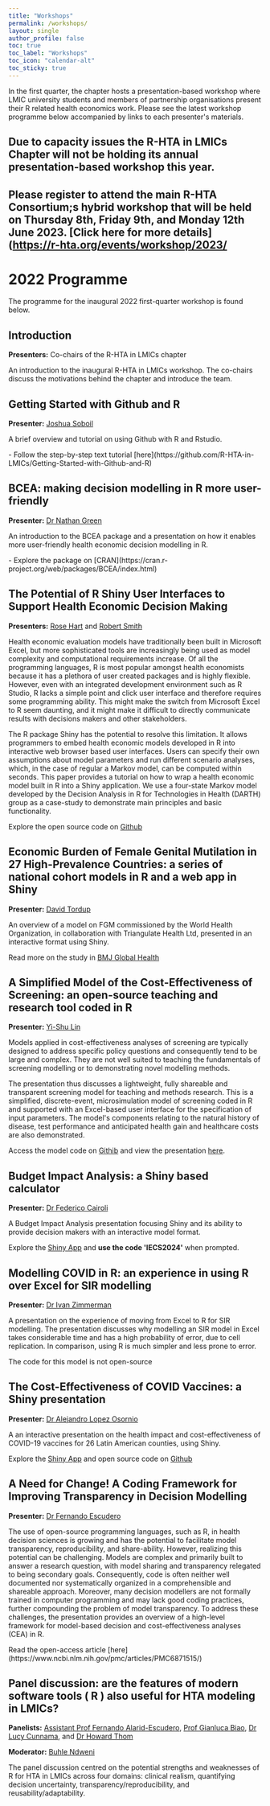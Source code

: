 ```yaml
---
title: "Workshops"
permalink: /workshops/
layout: single
author_profile: false
toc: true
toc_label: "Workshops"
toc_icon: "calendar-alt"
toc_sticky: true
---
```

In the first quarter, the chapter hosts a presentation-based workshop where LMIC university students and members of partnership organisations present their R related health economics work. Please see the latest workshop programme below accompanied by links to each presenter's materials.

## Due to capacity issues the R-HTA in LMICs Chapter will not be holding its annual presentation-based workshop this year. 
## Please register to attend the main R-HTA Consortium;s hybrid workshop that will be held on Thursday 8th, Friday 9th, and Monday 12th June 2023. [Click here for more details](https://r-hta.org/events/workshop/2023/

# 2022 Programme
The programme for the inaugural 2022 first-quarter workshop is found below.

## Introduction
**Presenters:** Co-chairs of the R-HTA in LMICs chapter
<p>
An introduction to the inaugural R-HTA in LMICs workshop. The co-chairs discuss the motivations behind the chapter and introduce the team.
</p>

## Getting Started with Github and R
**Presenter:** [Joshua Soboil](https://jsoboil.github.io/)
<p>
A brief overview and tutorial on using Github with R and Rstudio.
</p>
- Follow the step-by-step text tutorial [here](https://github.com/R-HTA-in-LMICs/Getting-Started-with-Github-and-R)

## BCEA: making decision modelling in R more user-friendly
**Presenter:** [Dr Nathan Green](https://www.ucl.ac.uk/statistics/dr-nathan-green)
<p>
An introduction to the BCEA package and a presentation on how it enables more user-friendly health economic decision modelling in R.
</p>
- Explore the package on [CRAN](https://cran.r-project.org/web/packages/BCEA/index.html)

## The Potential of R Shiny User Interfaces to Support Health Economic Decision Making
**Presenters:** [Rose Hart](https://www.bresmed.com/team/rose-hart/) and [Robert Smith](https://www.sheffield.ac.uk/scharr/people/pgr-students/robert-smith)
<p>
Health economic evaluation models have traditionally been built in Microsoft Excel, but more sophisticated tools are increasingly being used as model complexity and computational requirements increase. Of all the programming languages, R is most popular amongst health economists because it has a plethora of user created packages and is highly flexible. However, even with an integrated development environment such as R Studio, R lacks a simple point and click user interface and therefore requires some programming ability. This might make the switch from Microsoft Excel to R seem daunting, and it might make it difficult to directly communicate results with decisions makers and other stakeholders.
</p>
<p>
The R package Shiny has the potential to resolve this limitation. It allows programmers to embed health economic models developed in R into interactive web browser based user interfaces. Users can specify their own assumptions about model parameters and run different scenario analyses, which, in the case of regular a Markov model, can be computed within seconds. This paper provides a tutorial on how to wrap a health economic model built in R into a Shiny application. We use a four-state Markov model developed by the Decision Analysis in R for Technologies in Health (DARTH) group as a case-study to demonstrate main principles and basic functionality.
</p>

Explore the open source code on [Github](https://github.com/r-hta/R-Shiny-for-HTA)

## Economic Burden of Female Genital Mutilation in 27 High-Prevalence Countries: a series of national cohort models in R and a web app in Shiny
**Presenter:** [David Tordup](http://www.davidtordrup.dk/)
<p>
An overview of a model on FGM commissioned by the World Health Organization, in collaboration with Triangulate Health Ltd, presented in an interactive format using Shiny.
</p>

Read more on the study in [BMJ Global Health](https://gh.bmj.com/content/7/2/e004512)

## A Simplified Model of the Cost-Effectiveness of Screening: an open-source teaching and research tool coded in R
**Presenter:** [Yi-Shu Lin](https://www.tcd.ie/medicine/health_policy_management/staff/)
<p>
Models applied in cost-effectiveness analyses of screening are typically designed to address specific policy questions and consequently tend to be large and complex. They are not well suited to teaching the fundamentals of screening modelling or to demonstrating novel modelling methods.
</p>
<p>
The presentation thus discusses a lightweight, fully shareable and transparent screening model for teaching and methods research. This is a simplified, discrete-event, microsimulation model of screening coded in R and supported with an Excel-based user interface for the specification of input parameters. The model's components relating to the natural history of disease, test performance and anticipated health gain and healthcare costs are also demonstrated.
</p>

Access the model code on [Githib](https://github.com/yishu-lin/Pedagogical-CEA-Model-of-Screening) and view the presentation [here](https://github.com/R-HTA-in-LMICs/R-HTA-in-LMICs-Q1-workshop-2022/tree/main/presentations).

## Budget Impact Analysis: a Shiny based calculator
**Presenter:** [Dr Federico Cairoli](https://www.iecs.org.ar/evaluacion-de-tecnologias-sanitarias-y-economia-de-la-salud/equipo-de-trabajo/)
<p>
A Budget Impact Analysis presentation focusing Shiny and its ability to provide decision makers with an interactive model format.
</p>

Explore the [Shiny App](https://github.com/yishu-lin/Pedagogical-CEA-Model-of-Screening) and **use the code 'IECS2024'** when prompted.

## Modelling COVID in R: an experience in using R over Excel for SIR modelling
**Presenter:** [Dr Ivan Zimmerman](https://www.linkedin.com/in/ivan-zimmermann-57392852/)
<p>
A presentation on the experience of moving from Excel to R for SIR modelling. The presentation discusses why modelling an SIR model in Excel takes considerable time and has a high probability of error, due to cell replication. In comparison, using R is much simpler and less prone to error.
</p>

The code for this model is not open-source

## The Cost-Effectiveness of COVID Vaccines: a Shiny presentation
**Presenter:** [Dr Alejandro Lopez Osornio](https://www.himss.org/speaker-alejandro-lopez-osornio)
<p>
A an interactive presentation on the health impact and cost-effectiveness of COVID-19 vaccines for 26 Latin American counties, using Shiny.
</p>

Explore the [Shiny App](https://iecs.shinyapps.io/covid-model-v2/) and open source code on [Github](https://github.com/ciips-code/seir_ages)

## A Need for Change! A Coding Framework for Improving Transparency in Decision Modelling
**Presenter:** [Dr Fernando Escudero](https://r-hta.org/authors/fernando-alarid-escudero/)
<p>
The use of open-source programming languages, such as R, in health decision sciences is growing and has the potential to facilitate model transparency, reproducibility, and share-ability. However, realizing this potential can be challenging. Models are complex and primarily built to answer a research question, with model sharing and transparency relegated to being secondary goals. Consequently, code is often neither well documented nor systematically organized in a comprehensible and shareable approach. Moreover, many decision modellers are not formally trained in computer programming and may lack good coding practices, further compounding the problem of model transparency. To address these challenges, the presentation provides an overview of a high-level framework for model-based decision and cost-effectiveness analyses (CEA) in R.
</p>
Read the open-access article [here](https://www.ncbi.nlm.nih.gov/pmc/articles/PMC6871515/)

## Panel discussion: are the features of modern software tools ( R ) also useful for HTA modeling  in LMICs?
**Panelists:** [Assistant Prof Fernando Alarid-Escudero](https://r-hta.org/authors/fernando-alarid-escudero/), [Prof Gianluca Biao](https://www.ucl.ac.uk/statistics/people/gianlucabaio), [Dr Lucy Cunnama](https://southafrica.inspiringfifty.org/lucy-cunnama), and [Dr Howard Thom](https://www.bristol.ac.uk/people/person/Howard-Thom-7d5ace0c-a4eb-4fa0-8c0b-37dc141c0e9f/)

**Moderator:** [Buhle Ndweni](https://za.linkedin.com/in/buhle-n-04a5661a)
<p>
The panel discussion centred on the potential strengths and weaknesses of R for HTA in LMICs across four domains: clinical realism, quantifying decision uncertainty, transparency/reproducibility, and reusability/adaptability.
</p>

